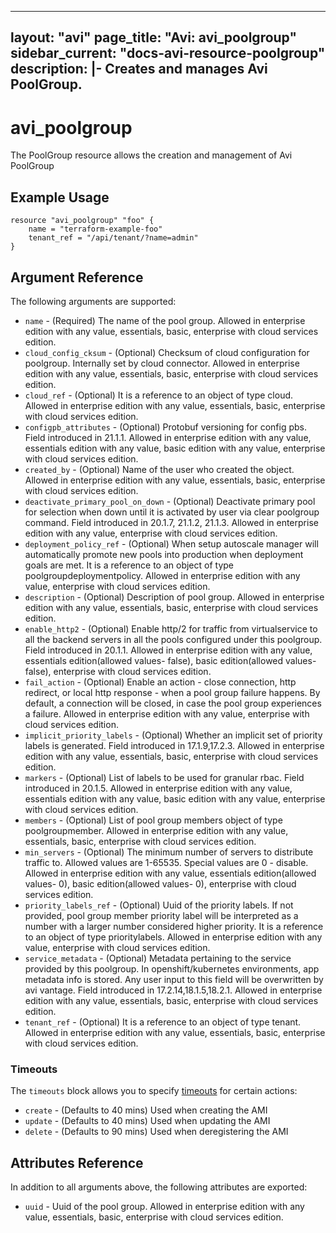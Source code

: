 <!--
    Copyright 2021 VMware, Inc.
    SPDX-License-Identifier: Mozilla Public License 2.0
-->
---
layout: "avi"
page_title: "Avi: avi_poolgroup"
sidebar_current: "docs-avi-resource-poolgroup"
description: |-
  Creates and manages Avi PoolGroup.
---

# avi_poolgroup

The PoolGroup resource allows the creation and management of Avi PoolGroup

## Example Usage

```hcl
resource "avi_poolgroup" "foo" {
    name = "terraform-example-foo"
    tenant_ref = "/api/tenant/?name=admin"
}
```

## Argument Reference

The following arguments are supported:

* `name` - (Required) The name of the pool group. Allowed in enterprise edition with any value, essentials, basic, enterprise with cloud services edition.
* `cloud_config_cksum` - (Optional) Checksum of cloud configuration for poolgroup. Internally set by cloud connector. Allowed in enterprise edition with any value, essentials, basic, enterprise with cloud services edition.
* `cloud_ref` - (Optional) It is a reference to an object of type cloud. Allowed in enterprise edition with any value, essentials, basic, enterprise with cloud services edition.
* `configpb_attributes` - (Optional) Protobuf versioning for config pbs. Field introduced in 21.1.1. Allowed in enterprise edition with any value, essentials edition with any value, basic edition with any value, enterprise with cloud services edition.
* `created_by` - (Optional) Name of the user who created the object. Allowed in enterprise edition with any value, essentials, basic, enterprise with cloud services edition.
* `deactivate_primary_pool_on_down` - (Optional) Deactivate primary pool for selection when down until it is activated by user via clear poolgroup command. Field introduced in 20.1.7, 21.1.2, 21.1.3. Allowed in enterprise edition with any value, enterprise with cloud services edition.
* `deployment_policy_ref` - (Optional) When setup autoscale manager will automatically promote new pools into production when deployment goals are met. It is a reference to an object of type poolgroupdeploymentpolicy. Allowed in enterprise edition with any value, enterprise with cloud services edition.
* `description` - (Optional) Description of pool group. Allowed in enterprise edition with any value, essentials, basic, enterprise with cloud services edition.
* `enable_http2` - (Optional) Enable http/2 for traffic from virtualservice to all the backend servers in all the pools configured under this poolgroup. Field introduced in 20.1.1. Allowed in enterprise edition with any value, essentials edition(allowed values- false), basic edition(allowed values- false), enterprise with cloud services edition.
* `fail_action` - (Optional) Enable an action - close connection, http redirect, or local http response - when a pool group failure happens. By default, a connection will be closed, in case the pool group experiences a failure. Allowed in enterprise edition with any value, enterprise with cloud services edition.
* `implicit_priority_labels` - (Optional) Whether an implicit set of priority labels is generated. Field introduced in 17.1.9,17.2.3. Allowed in enterprise edition with any value, essentials, basic, enterprise with cloud services edition.
* `markers` - (Optional) List of labels to be used for granular rbac. Field introduced in 20.1.5. Allowed in enterprise edition with any value, essentials edition with any value, basic edition with any value, enterprise with cloud services edition.
* `members` - (Optional) List of pool group members object of type poolgroupmember. Allowed in enterprise edition with any value, essentials, basic, enterprise with cloud services edition.
* `min_servers` - (Optional) The minimum number of servers to distribute traffic to. Allowed values are 1-65535. Special values are 0 - disable. Allowed in enterprise edition with any value, essentials edition(allowed values- 0), basic edition(allowed values- 0), enterprise with cloud services edition.
* `priority_labels_ref` - (Optional) Uuid of the priority labels. If not provided, pool group member priority label will be interpreted as a number with a larger number considered higher priority. It is a reference to an object of type prioritylabels. Allowed in enterprise edition with any value, enterprise with cloud services edition.
* `service_metadata` - (Optional) Metadata pertaining to the service provided by this poolgroup. In openshift/kubernetes environments, app metadata info is stored. Any user input to this field will be overwritten by avi vantage. Field introduced in 17.2.14,18.1.5,18.2.1. Allowed in enterprise edition with any value, essentials, basic, enterprise with cloud services edition.
* `tenant_ref` - (Optional) It is a reference to an object of type tenant. Allowed in enterprise edition with any value, essentials, basic, enterprise with cloud services edition.


### Timeouts

The `timeouts` block allows you to specify [timeouts](https://www.terraform.io/docs/configuration/resources.html#timeouts) for certain actions:

* `create` - (Defaults to 40 mins) Used when creating the AMI
* `update` - (Defaults to 40 mins) Used when updating the AMI
* `delete` - (Defaults to 90 mins) Used when deregistering the AMI

## Attributes Reference

In addition to all arguments above, the following attributes are exported:

* `uuid` -  Uuid of the pool group. Allowed in enterprise edition with any value, essentials, basic, enterprise with cloud services edition.

